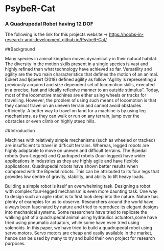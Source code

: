 # PsybeR-Cat
### A Quadrupedal Robot having 12 DOF

The following is the link for this projects website -> https://noobs-in-research-and-development.github.io/PsybeR-Cat/

##Background

Many species in animal kingdom moves dynamically in their natural habitat. The diversity in the motion skills present in a single species is vast and highly refined than what technology have achieved
so far. Versatility and agility are the two main characteristics that defines the motion of an animal. Eckert and Ijspeert (2018) defined agility as follow “Agility is representing a previously acquired and
size dependent set of locomotion skills, executed in a precise, fast and ideally reflexive manner to an outside stimulus”.
Today, most of the locomotive machines are either using wheels or tracks for travelling. However, the problem of using such means of locomotion is that they cannot travel on an uneven terrain and
cannot avoid obstacles efficiently. A better way to travel on land for a machine is by using leg mechanisms, as they can walk or run on any terrain, jump over the obstacles or even climb on highly
steep hills.

##Introduction

Machines with relatively simple mechanisms (such as wheeled or tracked) are insufficient to travel in difficult terrains. Whereas, legged robots are highly adaptable to move on uneven and difficult terrains. The Bipedal robots (two-Legged) and Quadruped robots (four-legged) have wider applications in industries as they are highly agile and have flexible applications. Quadrupedal robots have shown better results when compared with the Bipedal robots. This can be attributed to its four legs that provides low centre of gravity, stability, and ability to lift heavy loads.

Building a simple robot is itself an overwhelming task. Designing a robot with complex four-legged mechanism is even more daunting task. One way to design such an agile robot is to first look deep into the nature. Nature has plenty of examples for us to observe. Researchers around the world have always been fascinated by nature and tried to reproduce its elegant designs into mechanical systems. Some researchers have tried to replicate the walking gait of a quadrupedal animal using hydraulics actuators,some have tried using pneumatic actuators, while some have even tried using solenoids. In this paper, we have tried to build a quadrupedal robot using servo motors. Servo motors are cheap and easily available in the market, hence can be used by many to try and build their own project for research purposes.
